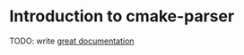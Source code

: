 # Introduction to cmake-parser

TODO: write [great documentation](http://jacobian.org/writing/what-to-write/)
